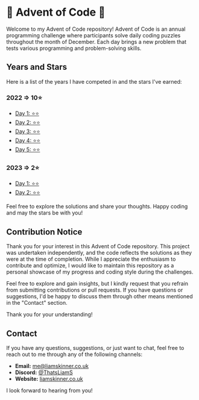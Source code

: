 # 🎄 Advent of Code 🎄

Welcome to my Advent of Code repository! Advent of Code is an annual programming challenge where participants solve daily coding puzzles throughout the month of December. Each day brings a new problem that tests various programming and problem-solving skills.

## Years and Stars
Here is a list of the years I have competed in and the stars I've earned:

### 2022 => 10⭐
- [Day 1: ⭐⭐](https://github.com/ThatsLiamS/AdventOfCode/blob/main/2022/Day%201.md)
- [Day 2: ⭐⭐](https://github.com/ThatsLiamS/AdventOfCode/blob/main/2022/Day%202.md)
- [Day 3: ⭐⭐](https://github.com/ThatsLiamS/AdventOfCode/blob/main/2022/Day%203.md)
- [Day 4: ⭐⭐](https://github.com/ThatsLiamS/AdventOfCode/blob/main/2022/Day%204.md)
- [Day 5: ⭐⭐](https://github.com/ThatsLiamS/AdventOfCode/blob/main/2022/Day%205.md)

### 2023 => 2⭐
- [Day 1: ⭐⭐](https://github.com/ThatsLiamS/AdventOfCode/blob/main/2023/Day%201.md)
- [Day 2: ⭐⭐](https://github.com/ThatsLiamS/AdventOfCode/blob/main/2023/Day%202.md)

Feel free to explore the solutions and share your thoughts. Happy coding and may the stars be with you!

## Contribution Notice

Thank you for your interest in this Advent of Code repository. This project was undertaken independently, and the code reflects the solutions as they were at the time of completion. While I appreciate the enthusiasm to contribute and optimize, I would like to maintain this repository as a personal showcase of my progress and coding style during the challenges.

Feel free to explore and gain insights, but I kindly request that you refrain from submitting contributions or pull requests. If you have questions or suggestions, I'd be happy to discuss them through other means mentioned in the "Contact" section.

Thank you for your understanding!

## Contact

If you have any questions, suggestions, or just want to chat, feel free to reach out to me through any of the following channels:

- **Email:** [me@liamskinner.co.uk](mailto:me@liamskinner.co.uk)
- **Discord:** [@ThatsLiamS](https://liamskinner.co.uk/discord)
- **Website:** [liamskinner.co.uk](https://liamskinner.co.uk)

I look forward to hearing from you!
